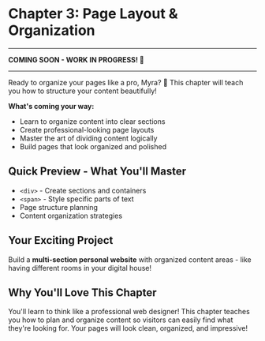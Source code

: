 # Chapter 3: Page Layout & Organization

---
**COMING SOON - WORK IN PROGRESS! 🚧**

---

Ready to organize your pages like a pro, Myra? 🌟 This chapter will teach you how to structure your content beautifully!

**What's coming your way:**

- Learn to organize content into clear sections
- Create professional-looking page layouts
- Master the art of dividing content logically
- Build pages that look organized and polished

## Quick Preview - What You'll Master

- `<div>` - Create sections and containers
- `<span>` - Style specific parts of text
- Page structure planning
- Content organization strategies

## Your Exciting Project
Build a **multi-section personal website** with organized content areas - like having different rooms in your digital house!

## Why You'll Love This Chapter
You'll learn to think like a professional web designer! This chapter teaches you how to plan and organize content so visitors can easily find what they're looking for. Your pages will look clean, organized, and impressive!